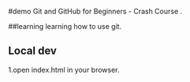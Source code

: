 #demo
Git and GitHub for Beginners - Crash Course .

##learning
learning how to use git.

## Local dev

1.open index.html in your browser.